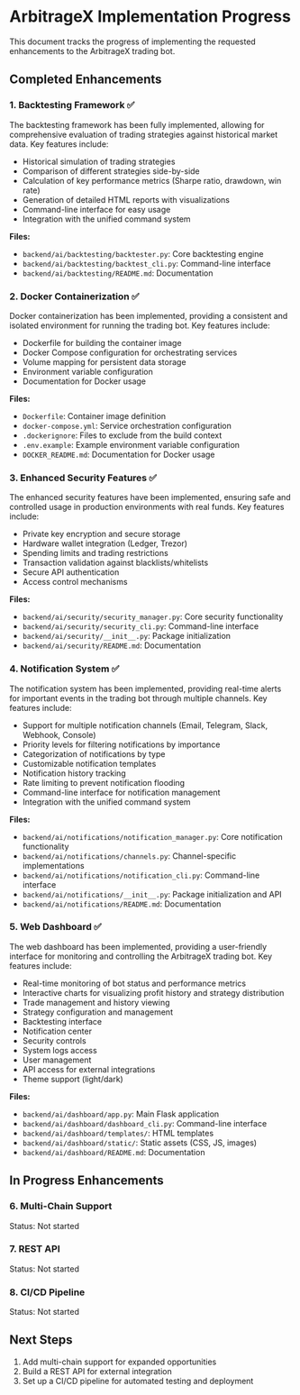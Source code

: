 # ArbitrageX Implementation Progress

This document tracks the progress of implementing the requested enhancements to the ArbitrageX trading bot.

## Completed Enhancements

### 1. Backtesting Framework ✅

The backtesting framework has been fully implemented, allowing for comprehensive evaluation of trading strategies against historical market data. Key features include:

- Historical simulation of trading strategies
- Comparison of different strategies side-by-side
- Calculation of key performance metrics (Sharpe ratio, drawdown, win rate)
- Generation of detailed HTML reports with visualizations
- Command-line interface for easy usage
- Integration with the unified command system

**Files:**
- `backend/ai/backtesting/backtester.py`: Core backtesting engine
- `backend/ai/backtesting/backtest_cli.py`: Command-line interface
- `backend/ai/backtesting/README.md`: Documentation

### 2. Docker Containerization ✅

Docker containerization has been implemented, providing a consistent and isolated environment for running the trading bot. Key features include:

- Dockerfile for building the container image
- Docker Compose configuration for orchestrating services
- Volume mapping for persistent data storage
- Environment variable configuration
- Documentation for Docker usage

**Files:**
- `Dockerfile`: Container image definition
- `docker-compose.yml`: Service orchestration configuration
- `.dockerignore`: Files to exclude from the build context
- `.env.example`: Example environment variable configuration
- `DOCKER_README.md`: Documentation for Docker usage

### 3. Enhanced Security Features ✅

The enhanced security features have been implemented, ensuring safe and controlled usage in production environments with real funds. Key features include:

- Private key encryption and secure storage
- Hardware wallet integration (Ledger, Trezor)
- Spending limits and trading restrictions
- Transaction validation against blacklists/whitelists
- Secure API authentication
- Access control mechanisms

**Files:**
- `backend/ai/security/security_manager.py`: Core security functionality
- `backend/ai/security/security_cli.py`: Command-line interface
- `backend/ai/security/__init__.py`: Package initialization
- `backend/ai/security/README.md`: Documentation

### 4. Notification System ✅

The notification system has been implemented, providing real-time alerts for important events in the trading bot through multiple channels. Key features include:

- Support for multiple notification channels (Email, Telegram, Slack, Webhook, Console)
- Priority levels for filtering notifications by importance
- Categorization of notifications by type
- Customizable notification templates
- Notification history tracking
- Rate limiting to prevent notification flooding
- Command-line interface for notification management
- Integration with the unified command system

**Files:**
- `backend/ai/notifications/notification_manager.py`: Core notification functionality
- `backend/ai/notifications/channels.py`: Channel-specific implementations
- `backend/ai/notifications/notification_cli.py`: Command-line interface
- `backend/ai/notifications/__init__.py`: Package initialization and API
- `backend/ai/notifications/README.md`: Documentation

### 5. Web Dashboard ✅

The web dashboard has been implemented, providing a user-friendly interface for monitoring and controlling the ArbitrageX trading bot. Key features include:

- Real-time monitoring of bot status and performance metrics
- Interactive charts for visualizing profit history and strategy distribution
- Trade management and history viewing
- Strategy configuration and management
- Backtesting interface
- Notification center
- Security controls
- System logs access
- User management
- API access for external integrations
- Theme support (light/dark)

**Files:**
- `backend/ai/dashboard/app.py`: Main Flask application
- `backend/ai/dashboard/dashboard_cli.py`: Command-line interface
- `backend/ai/dashboard/templates/`: HTML templates
- `backend/ai/dashboard/static/`: Static assets (CSS, JS, images)
- `backend/ai/dashboard/README.md`: Documentation

## In Progress Enhancements

### 6. Multi-Chain Support

Status: Not started

### 7. REST API

Status: Not started

### 8. CI/CD Pipeline

Status: Not started

## Next Steps

1. Add multi-chain support for expanded opportunities
2. Build a REST API for external integration
3. Set up a CI/CD pipeline for automated testing and deployment 